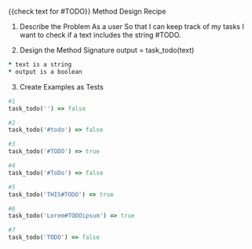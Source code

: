 {{check text for #TODO}} Method Design Recipe
1. Describe the Problem
As a user
So that I can keep track of my tasks
I want to check if a text includes the string #TODO.

2. Design the Method Signature
output = task_todo(text)


```ruby
* text is a string
* output is a boolean

```

3. Create Examples as Tests

```ruby
#1 
task_todo('') => false

#2
task_todo('#todo') => false

#3
task_todo('#TODO') => true

#4
task_todo('#ToDo') => false

#5
task_todo('THIS#TODO') => true

#6
task_todo('Lorem#TODOipsum') => true

#7
task_todo('TODO') => false




```